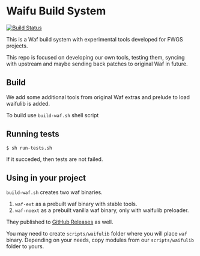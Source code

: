 # Waifu Build System

[![Build Status](https://api.travis-ci.com/FWGS/waifu.svg?branch=master)](https://travis-ci.com/FWGS/waifu) 

This is a Waf build system with experimental tools developed for FWGS projects.

This repo is focused on developing our own tools, testing them, syncing with upstream and maybe sending back patches to original Waf in future.

## Build

We add some additional tools from original Waf extras and prelude to load waifulib is added.

To build use `build-waf.sh` shell script

## Running tests

```
$ sh run-tests.sh
```

If it succeded, then tests are not failed.

## Using in your project

`build-waf.sh` creates two waf binaries.
1) `waf-ext` as a prebuilt waf binary with stable tools.
2) `waf-noext` as a prebuilt vanilla waf binary, only with waifulib preloader.

They published to [GitHub Releases](https://github.com/FWGS/waifu/releases/) as well.

You may need to create `scripts/waifulib` folder where you will place `waf` binary.
Depending on your needs, copy modules from our `scripts/waifulib` folder to yours.

